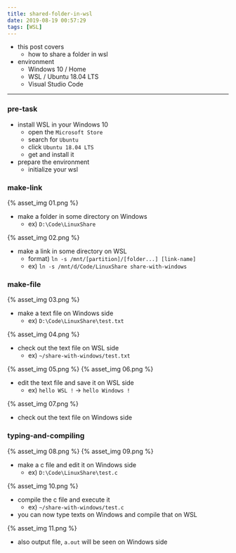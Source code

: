 ```yaml
---
title: shared-folder-in-wsl
date: 2019-08-19 00:57:29
tags: [WSL]
---
```


- this post covers
    - how to share a folder in wsl
- environment
    - Windows 10 / Home
    - WSL / Ubuntu 18.04 LTS
    - Visual Studio Code

---

### pre-task
- install WSL in your Windows 10
    - open the `Microsoft Store`
    - search for `Ubuntu`
    - click `Ubuntu 18.04 LTS`
    - get and install it
- prepare the environment
    - initialize your wsl

### make-link
{% asset_img 01.png %}
- make a folder in some directory on Windows
    - ex) `D:\Code\LinuxShare`

{% asset_img 02.png %}
- make a link in some directory on WSL
    - format) `ln -s /mnt/[partition]/[folder...] [link-name]`
    - ex) `ln -s /mnt/d/Code/LinuxShare share-with-windows`

### make-file
{% asset_img 03.png %}
- make a text file on Windows side
    - ex) `D:\Code\LinuxShare\test.txt`

{% asset_img 04.png %}
- check out the text file on WSL side
    - ex) `~/share-with-windows/test.txt`

{% asset_img 05.png %}
{% asset_img 06.png %}
- edit the text file and save it on WSL side
    - ex) `hello WSL !` → `hello Windows !`

{% asset_img 07.png %}
- check out the text file on Windows side

### typing-and-compiling
{% asset_img 08.png %}
{% asset_img 09.png %}
- make a c file and edit it on Windows side
    - ex) `D:\Code\LinuxShare\test.c`

{% asset_img 10.png %}
- compile the c file and execute it
    - ex) `~/share-with-windows/test.c`
- you can now type texts on Windows and compile that on WSL

{% asset_img 11.png %}
- also output file, `a.out` will be seen on Windows side